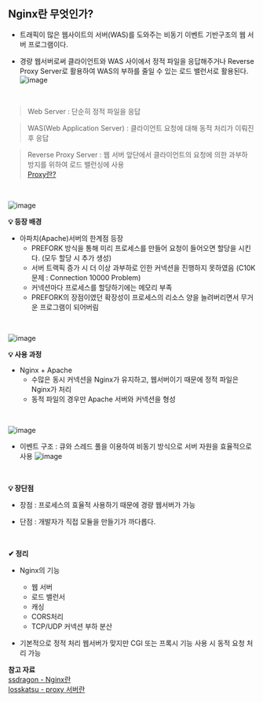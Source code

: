 ## Nginx란 무엇인가?

- 트래픽이 많은 웹사이트의 서버(WAS)를 도와주는 비동기 이벤트 기반구조의 웹 서버 프로그램이다.

- 경량 웹서버로써 클라이언트와 WAS 사이에서 정적 파일을 응답해주거나
Reverse Proxy Server로 활용하여 WAS의 부하를 줄일 수 있는 로드 밸런서로 활용된다.
![image](https://github.com/yejun95/Today-I-Learn/assets/121341413/ba02e0d4-5ff9-49fd-8db3-6ae99ee30a7b)
<br>

> Web Server : 단순히 정적 파일을 응답

> WAS(Web Application Server) : 클라이언트 요청에 대해 동적 처리가 이뤄진 후 응답

> Reverse Proxy Server : 웹 서버 앞단에서 클라이언트의 요청에 의한 과부하 방지를 위하여 로드 밸런싱에 사용<br>
[Proxy란?](https://github.com/yejun95/Today-I-Learn/blob/master/ETC/Proxy.md)
<br>

![image](https://github.com/yejun95/Today-I-Learn/assets/121341413/f7aaf6a1-1410-439a-9faf-0f9f03e340ac)
<br>

**💡 등장 배경**
- 아파치(Apache)서버의 한계점 등장
  - PREFORK 방식을 통해 미리 프로세스를 만들어 요청이 들어오면 할당을 시킨다. (모두 할당 시 추가 생성)
  - 서버 트랙픽 증가 시 더 이상 과부하로 인한 커넥션을 진행하지 못하였음 (C10K 문제 : Connection 10000 Problem)
  - 커넥션마다 프로세스를 할당하기에는 메모리 부족
  - PREFORK의 장점이였던 확장성이 프로세스의 리소스 양을 늘려버리면서 무거운 프로그램이 되어버림
<br>

![image](https://github.com/yejun95/Today-I-Learn/assets/121341413/754b6ee1-2abb-42c0-9f0f-987c9be1f1ba)
<br>

**💡 사용 과정**
- Nginx + Apache
  - 수많은 동시 커넥션을 Nginx가 유지하고, 웹서버이기 때문에 정적 파일은 Nginx가 처리
  - 동적 파일의 경우만 Apache 서버와 커넥션을 형성
<br>

![image](https://github.com/yejun95/Today-I-Learn/assets/121341413/db2a88c8-86e5-4d43-9d45-fbecb2c2c95b)
<br>

- 이벤트 구조 : 큐와 스레드 풀을 이용하여 비동기 방식으로 서버 자원을 효율적으로 사용
![image](https://github.com/yejun95/Today-I-Learn/assets/121341413/40855e8e-b18e-4884-9bca-fc2b6dcdfee7)
<br>

**💡 장단점**
- 장점 : 프로세스의 효율적 사용하기 때문에 경량 웹서버가 가능

- 단점 : 개발자가 직접 모듈을 만들기가 까다롭다.
<br>

**✔ 정리**
- Nginx의 기능
  - 웹 서버
  - 로드 밸런서
  - 캐싱
  - CORS처리
  - TCP/UDP 커넥션 부하 분산
 
- 기본적으로 정적 처리 웹서버가 맞지만 CGI 또는 프록시 기능 사용 시 동적 요청 처리 가능

**참고 자료**<br>
[ssdragon - Nginx란](https://ssdragon.tistory.com/60)<br>
[losskatsu - proxy 서버란](https://losskatsu.github.io/it-infra/reverse-proxy/#2-%ED%8F%AC%EC%9B%8C%EB%93%9C-%ED%94%84%EB%A1%9D%EC%8B%9Cforward-%EC%84%9C%EB%B2%84%EB%9E%80)




